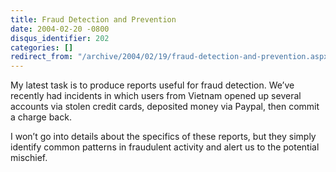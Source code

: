 ```yaml
---
title: Fraud Detection and Prevention
date: 2004-02-20 -0800
disqus_identifier: 202
categories: []
redirect_from: "/archive/2004/02/19/fraud-detection-and-prevention.aspx/"
---
```


My latest task is to produce reports useful for fraud detection. We’ve
recently had incidents in which users from Vietnam opened up several
accounts via stolen credit cards, deposited money via Paypal, then
commit a charge back.

I won’t go into details about the specifics of these reports, but they
simply identify common patterns in fraudulent activity and alert us to
the potential mischief.

